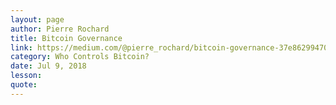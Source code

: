 ```yaml
---
layout: page
author: Pierre Rochard
title: Bitcoin Governance
link: https://medium.com/@pierre_rochard/bitcoin-governance-37e86299470f
category: Who Controls Bitcoin?
date: Jul 9, 2018
lesson: 
quote: 
---
```


